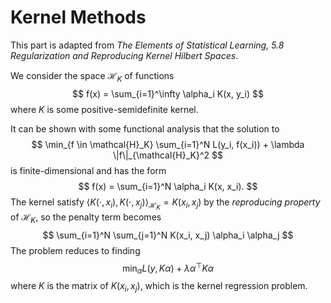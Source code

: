 # Kernel Methods
This part is adapted from *The Elements of Statistical Learning, 5.8 Regularization and Reproducing Kernel Hilbert Spaces*.

We consider the space $\mathcal{H}_K$ of functions 
$$
f(x) = \sum_{i=1}^\infty \alpha_i K(x, y_i)
$$
where $K$ is some positive-semidefinite kernel.

It can be shown with some functional analysis that the solution to
$$
\min_{f \in \mathcal{H}_K} \sum_{i=1}^N L(y_i, f(x_i)) + \lambda \|f\|_{\mathcal{H}_K}^2
$$
is finite-dimensional and has the form
$$
f(x) = \sum_{i=1}^N \alpha_i K(x, x_i).
$$
The kernel satisfy $\langle K(\cdot,x_i), K(\cdot,x_j)\rangle_{\mathcal{H}_K} = K(x_i, x_j)$ by the *reproducing property* of $\mathcal{H}_K$, so the penalty term becomes
$$
\sum_{i=1}^N \sum_{j=1}^N K(x_i, x_j) \alpha_i \alpha_j
$$
The problem reduces to finding
$$
\min_{\alpha} L(y, K\alpha) + \lambda \alpha^\top K\alpha
$$
where $K$ is the matrix of $K(x_i, x_j)$, which is the kernel regression problem.

